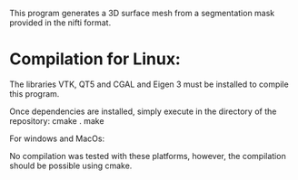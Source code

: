 This program generates a 3D surface mesh from a segmentation mask provided in the nifti format.

<h1>Compilation for Linux:</h1>

The libraries VTK, QT5 and CGAL and Eigen 3 must be installed to compile this program.

Once dependencies are installed, simply execute in the directory of the repository:
  cmake .
  make
  
For windows and MacOs:

No compilation was tested with these platforms, however, the compilation should be possible using cmake.
